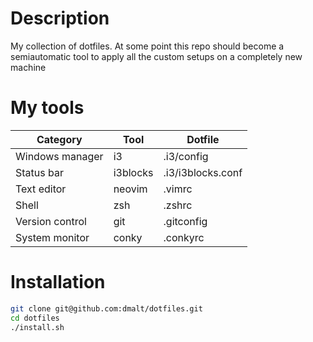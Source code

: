 # Description

My collection of dotfiles. At some point this repo should become a
semiautomatic tool to apply all the custom setups on a completely new machine

# My tools

| Category        | Tool     | Dotfile           |
|-----------------|----------|-------------------|
| Windows manager | i3       | .i3/config        |
| Status bar      | i3blocks | .i3/i3blocks.conf |
| Text editor     | neovim   | .vimrc            |
| Shell           | zsh      | .zshrc            |
| Version control | git      | .gitconfig        |
| System monitor  | conky    | .conkyrc          |

# Installation

```bash
git clone git@github.com:dmalt/dotfiles.git
cd dotfiles
./install.sh
```


